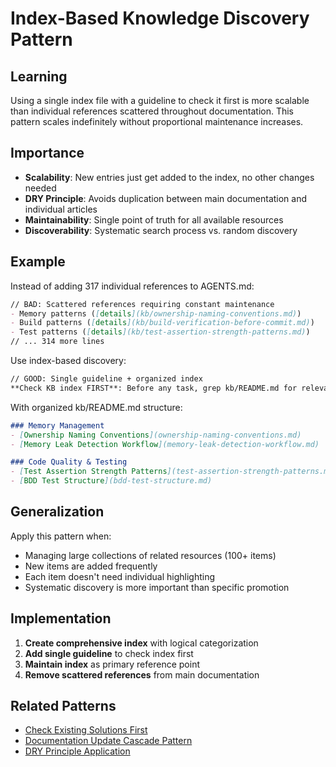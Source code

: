 # Index-Based Knowledge Discovery Pattern

## Learning
Using a single index file with a guideline to check it first is more scalable than individual references scattered throughout documentation. This pattern scales indefinitely without proportional maintenance increases.

## Importance
- **Scalability**: New entries just get added to the index, no other changes needed
- **DRY Principle**: Avoids duplication between main documentation and individual articles
- **Maintainability**: Single point of truth for all available resources
- **Discoverability**: Systematic search process vs. random discovery

## Example
Instead of adding 317 individual references to AGENTS.md:
```markdown
// BAD: Scattered references requiring constant maintenance
- Memory patterns ([details](kb/ownership-naming-conventions.md))
- Build patterns ([details](kb/build-verification-before-commit.md))
- Test patterns ([details](kb/test-assertion-strength-patterns.md))
// ... 314 more lines
```

Use index-based discovery:
```markdown
// GOOD: Single guideline + organized index
**Check KB index FIRST**: Before any task, grep kb/README.md for relevant patterns
```

With organized kb/README.md structure:
```markdown
### Memory Management
- [Ownership Naming Conventions](ownership-naming-conventions.md)
- [Memory Leak Detection Workflow](memory-leak-detection-workflow.md)

### Code Quality & Testing
- [Test Assertion Strength Patterns](test-assertion-strength-patterns.md)
- [BDD Test Structure](bdd-test-structure.md)
```

## Generalization
Apply this pattern when:
- Managing large collections of related resources (100+ items)
- New items are added frequently
- Each item doesn't need individual highlighting
- Systematic discovery is more important than specific promotion

## Implementation
1. **Create comprehensive index** with logical categorization
2. **Add single guideline** to check index first
3. **Maintain index** as primary reference point
4. **Remove scattered references** from main documentation

## Related Patterns
- [Check Existing Solutions First](check-existing-solutions-first.md)
- [Documentation Update Cascade Pattern](documentation-update-cascade-pattern.md)
- [DRY Principle Application](code-smell-duplicate-code.md)